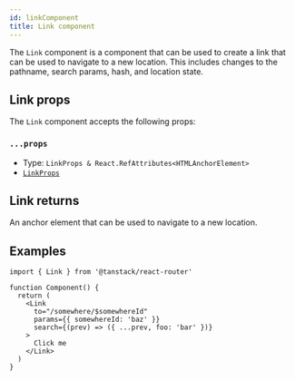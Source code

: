 ```yaml
---
id: linkComponent
title: Link component
---
```


The `Link` component is a component that can be used to create a link that can be used to navigate to a new location. This includes changes to the pathname, search params, hash, and location state.

## Link props

The `Link` component accepts the following props:

### `...props`

- Type: `LinkProps & React.RefAttributes<HTMLAnchorElement>`
- [`LinkProps`](./LinkPropsType.md)

## Link returns

An anchor element that can be used to navigate to a new location.

## Examples

```tsx
import { Link } from '@tanstack/react-router'

function Component() {
  return (
    <Link
      to="/somewhere/$somewhereId"
      params={{ somewhereId: 'baz' }}
      search={(prev) => ({ ...prev, foo: 'bar' })}
    >
      Click me
    </Link>
  )
}
```
